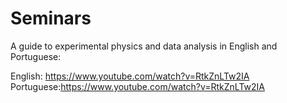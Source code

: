 # Seminars

A guide to experimental physics and data analysis in English and Portuguese:

English: https://www.youtube.com/watch?v=RtkZnLTw2IA
Portuguese:https://www.youtube.com/watch?v=RtkZnLTw2IA

